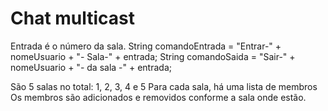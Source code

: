 # Chat multicast

Entrada é o número da sala.
String comandoEntrada = "Entrar-" + nomeUsuario + "- Sala-" + entrada;
String comandoSaida = "Sair-" + nomeUsuario + "- da sala -" + entrada;

São 5 salas no total: 1, 2, 3, 4 e 5
Para cada sala, há uma lista de membros
Os membros são adicionados e removidos conforme a sala onde estão.
